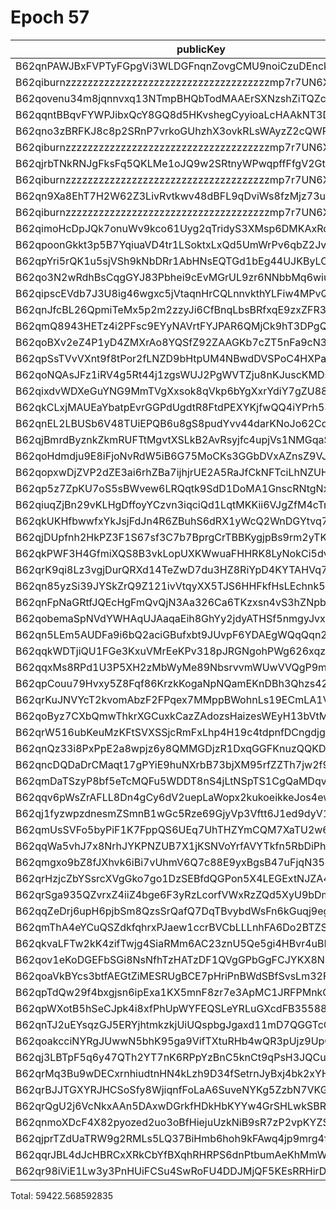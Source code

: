 # Epoch 57

| publicKey                                               | amount         | fee       | amountMina      | feeMina |
|---------------------------------------------------------|----------------|-----------|-----------------|---------|
| B62qnPAWJBxFVPTyFGpgVi3WLDGFnqnZovgCMU9noiCzuDEnckH18ZA | 20693233863273 | 100000000 | 20693.233863273 | 0.1     |
| B62qiburnzzzzzzzzzzzzzzzzzzzzzzzzzzzzzzzzzzzzzmp7r7UN6X | 20693233863272 | 100000000 | 20693.233863272 | 0.1     |
| B62qovenu34m8jqnnvxq13NTmpBHQbTodMAAErSXNzshZiTQZcCtjNs | 3093790495195  | 100000000 | 3093.790495195  | 0.1     |
| B62qqntBBqvFYWPJibxQcY8GQ8d5HKvshegCyyioaLcHAAkNT3DeXvC | 1479383354354  | 100000000 | 1479.383354354  | 0.1     |
| B62qno3zBRFKJ8c8p2SRnP7vrkoGUhzhX3ovkRLsWAyzZ2cQWRovcdr | 1351858076214  | 100000000 | 1351.858076214  | 0.1     |
| B62qiburnzzzzzzzzzzzzzzzzzzzzzzzzzzzzzzzzzzzzzmp7r7UN6X | 1351858076213  | 100000000 | 1351.858076213  | 0.1     |
| B62qjrbTNkRNJgFksFq5QKLMe1oJQ9w2SRtnyWPwqpffFfgV2GtubWF | 1114189586459  | 100000000 | 1114.189586459  | 0.1     |
| B62qiburnzzzzzzzzzzzzzzzzzzzzzzzzzzzzzzzzzzzzzmp7r7UN6X | 1114189586459  | 100000000 | 1114.189586459  | 0.1     |
| B62qn9Xa8EhT7H2W62Z3LivRvtkwv48dBFL9qDviWs8fzMjz73upbmW | 972580968101   | 100000000 | 972.580968101   | 0.1     |
| B62qiburnzzzzzzzzzzzzzzzzzzzzzzzzzzzzzzzzzzzzzmp7r7UN6X | 972580968101   | 100000000 | 972.580968101   | 0.1     |
| B62qimoHcDpJQk7onuWv9kco61Uyg2qTridyS3XMsp6DMKAxRq9uLa4 | 699673616195   | 100000000 | 699.673616195   | 0.1     |
| B62qpoonGkkt3p5B7YqiuaVD4tr1LSoktxLxQd5UmWrPv6qbZ2JvQgv | 686067842063   | 100000000 | 686.067842063   | 0.1     |
| B62qpYri5rQK1u5sjVSh9kNbDRr1AbHNsEQTGd1bEg44UJKByLCPnuX | 680388980395   | 100000000 | 680.388980395   | 0.1     |
| B62qo3N2wRdhBsCqgGYJ83Pbhei9cEvMGrUL9zr6NNbbMq6wiu2jHma | 675533768958   | 100000000 | 675.533768958   | 0.1     |
| B62qipscEVdb7J3U8ig46wgxc5jVtaqnHrCQLnnvkthYLFiw4MPvQxY | 669186583270   | 100000000 | 669.18658327    | 0.1     |
| B62qnJfcBL26QpmiTeMx5p2m2zzyJi6CfBnqLbsBRfxqE9zxZFR3sB5 | 665620938704   | 100000000 | 665.620938704   | 0.1     |
| B62qmQ8943HETz4i2PFsc9EYyNAVrtFYJPAR6QMjCk9hT3DPgQmNgJ7 | 661816729470   | 100000000 | 661.81672947    | 0.1     |
| B62qoBXv2eZ4P1yD4ZMXrAo8YQSfZ92ZAAGKb7cZT5nFa9cN33YD2ff | 1100230201977  | 100000000 | 1100.230201977  | 0.1     |
| B62qpSsTVvVXnt9f8tPor2fLNZD9bHtpUM4NBwdDVSPoC4HXPaHREyQ | 251572622688   | 100000000 | 251.572622688   | 0.1     |
| B62qoNQAsJFz1iRV4g5Rt44j1zgsWUJ2PgWVTZju8nKJuscKMDsJbNw | 81110875672    | 100000000 | 81.110875672    | 0.1     |
| B62qixdvWDXeGuYNG9MmTVgXxsok8qVkp6bYgXxrYdiY7gZU88X6kY7 | 79897604930    | 100000000 | 79.89760493     | 0.1     |
| B62qkCLxjMAUEaYbatpEvrGGPdUgdtR8FtdPEXYKjfwQQ4iYPrh53Yn | 46015380965    | 100000000 | 46.015380965    | 0.1     |
| B62qnEL2LBUSb6V48TUiEPQB6u8gS8pudYvv44darKNoJo62Cd6S9zB | 43429779044    | 100000000 | 43.429779044    | 0.1     |
| B62qjBmrdByznkZkmRUFTtMgvtXSLkB2AvRsyjfc4upjVs1NMGqaSK6 | 43424161828    | 100000000 | 43.424161828    | 0.1     |
| B62qoHdmdju9E8iFjoNvRdW5iB6G75MoCKs3GGbDVxAZnsZ9VJj8kRk | 35413067988    | 100000000 | 35.413067988    | 0.1     |
| B62qopxwDjZVP2dZE3ai6rhZBa7ijhjrUE2A5RaJfCkNFTciLhNZUHV | 29533243750    | 100000000 | 29.53324375     | 0.1     |
| B62qp5z7ZpKU7oS5sBWvew6LRQqtk9SdD1DoMA1GnscRNtgNxhRzz6C | 24310490375    | 100000000 | 24.310490375    | 0.1     |
| B62qiuqZjBn29vKLHgDffoyYCzvn3iqciQd1LqtMKKii6VJgZfM4cTm | 19066001275    | 100000000 | 19.066001275    | 0.1     |
| B62qkUKHfbwwfxYkJsjFdJn4R6ZBuhS6dRX1yWcQ2WnDGYtvq74jE4Y | 17107132717    | 100000000 | 17.107132717    | 0.1     |
| B62qjDUpfnh2HkPZ3F1S67sf3C7b7BprgCrTBBKygjpBs9rm2yTK6fb | 15259492457    | 100000000 | 15.259492457    | 0.1     |
| B62qkPWF3H4GfmiXQS8B3vkLopUXKWwuaFHHRK8LyNokCi5dvhKvAwT | 11329217616    | 100000000 | 11.329217616    | 0.1     |
| B62qrK9qi8Lz3vgjDurQRXd14TeZwD7du3HZ8RiYpD4KYTAHVq7rX3g | 6954510381     | 100000000 | 6.954510381     | 0.1     |
| B62qn85yzSi39JYSkZrQ9Z121ivVtqyXX5TJS6HHFkfHsLEchnk5Kv7 | 5618050389     | 100000000 | 5.618050389     | 0.1     |
| B62qnFpNaGRtfJQEcHgFmQvQjN3Aa326Ca6TKzxsn4vS3hZNpbJAEHv | 5425170136     | 100000000 | 5.425170136     | 0.1     |
| B62qobemaSpNVdYWHAqUJAaqaEih8GhYy2jdyATHSf5nmgyJvxoA358 | 4163391773     | 100000000 | 4.163391773     | 0.1     |
| B62qn5LEm5AUDFa9i6bQ2aciGBufxbt9JUvpF6YDAEgWQqQqn2MSnr7 | 4147294205     | 100000000 | 4.147294205     | 0.1     |
| B62qqkWDTjiQU1FGe3KxuVMrEeKPv318pJRGNgohPWg626xqzyQZuzb | 3402328629     | 100000000 | 3.402328629     | 0.1     |
| B62qqxMs8RPd1U3P5XH2zMbWyMe89NbsrvvmWUwVVQgP9mNwZFVAGAx | 2981909559     | 100000000 | 2.981909559     | 0.1     |
| B62qpCouu79Hvxy5Z8Fqf86KrzkKogaNpNQamEKnDBh3Qhzs42ZAZVE | 2072116760     | 100000000 | 2.07211676      | 0.1     |
| B62qrKuJNVYcT2kvomAbzF2FPqex7MMppBWohnLs19ECmLA1V5mDxeB | 1723717719     | 100000000 | 1.723717719     | 0.1     |
| B62qoByz7CXbQmwThkrXGCuxkCazZAdozsHaizesWEyH13bVtMrgBcE | 1327448108     | 100000000 | 1.327448108     | 0.1     |
| B62qrW516ubKeuMzKFtSVXSSjcRmFxLhp4H19c4tdpnfDCngdjgJpZG | 1055411151     | 100000000 | 1.055411151     | 0.1     |
| B62qnQz33i8PxPpE2a8wpjz6y8QMMGDjzR1DxqGGFKnuzQQKD6a917B | 912182463      | 100000000 | 0.912182463     | 0.1     |
| B62qncDQDaDrCMaqt17gPYiE9huNXrbB73bjXM95rfZZTh7jw2f9EvR | 743107733      | 100000000 | 0.743107733     | 0.1     |
| B62qmDaTSzyP8bf5eTcMQFu5WDDT8nS4jLtNSpTS1CgQaMDqvs9jTr8 | 366296793      | 100000000 | 0.366296793     | 0.1     |
| B62qqv6pWsZrAFLL8Dn4gCy6dV2uepLaWopx2kukoeikkeJos4ewbBt | 358939640      | 100000000 | 0.35893964      | 0.1     |
| B62qj1fyzwpzdnesmZSmnB1wGc5Rze69GjyVp3Vftt6J1ed9dyV1BT9 | 239600076      | 100000000 | 0.239600076     | 0.1     |
| B62qmUsSVFo5byPiF1K7FppQS6UEq7UhTHZYmCQM7XaTU2w6Fci75CP | 196679477      | 100000000 | 0.196679477     | 0.1     |
| B62qqWa5vhJ7x8NrhJYKPNZUB7X1jKSNVoYrfAVYTkfn5RbDiPhxEiz | 177306554      | 100000000 | 0.177306554     | 0.1     |
| B62qmgxo9bZ8fJXhvk6iBi7vUhmV6Q7c88E9yxBgsB47uFjqN35oRus | 141193090      | 100000000 | 0.14119309      | 0.1     |
| B62qrHzjcZbYSsrcXVgGko7go1DzSEBfdQGPon5X4LEGExtNJZA4ECj | 124823598      | 100000000 | 0.124823598     | 0.1     |
| B62qrSga935QZvrxZ4iiZ4bge6F3yRzLcorfVWxRzZQd5XyU9bDmScc | 123330016      | 100000000 | 0.123330016     | 0.1     |
| B62qqZeDrj6upH6pjbSm8QzsSrQafQ7DqTBvybdWsFn6kGuqj9egfyY | 100383519      | 100000000 | 0.100383519     | 0.1     |
| B62qmThA4eYCuQSZdkfqhrxPJaew1ccrBVCbLLLnhFA6Do2BTZSVS7D | 82161103       | 100000000 | 0.082161103     | 0.1     |
| B62qkvaLFTw2kK4zifTwjg4SiaRMm6AC23znU5Qe5gi4HBvr4uBLEQu | 79480327       | 100000000 | 0.079480327     | 0.1     |
| B62qov1eKoDGEFbSGi8NsNfhTzHATzDF1QVgGPbGgFCJYKX8NSVva1T | 66090259       | 100000000 | 0.066090259     | 0.1     |
| B62qoaVkBYcs3btfAEGtZiMESRUgBCE7pHriPnBWdSBfSvsLm32FNGr | 55916475       | 100000000 | 0.055916475     | 0.1     |
| B62qpTdQw29f4bxgjsn6ipExa1KX5mnF8zr7e3ApMC1JRFPMnkQp4tR | 35591139       | 100000000 | 0.035591139     | 0.1     |
| B62qpWXotB5hSeCJpk4i8xfPhUpWYFEQSLeYRLuGXcdFB35588y6tD3 | 30906221       | 100000000 | 0.030906221     | 0.1     |
| B62qnTJ2uEYsqzGJ5ERYjhtmkzkjUiUQspbgJgaxd11mD7QGGTcCrNU | 27729828       | 100000000 | 0.027729828     | 0.1     |
| B62qoakcciNYRgJUwwN5bhK95ga9VifTXtuRHb4wQR3pUjz9UpQmZx3 | 19979709       | 100000000 | 0.019979709     | 0.1     |
| B62qj3LBTpF5q6y47QTh2YT7nK6RPpYzBnC5knCt9qPsH3JQCu2JFL9 | 19091592       | 100000000 | 0.019091592     | 0.1     |
| B62qrMq3Bu9wDECxrnhiudtnHN4kLzh9D34fSetrnJyBxj4bk2xYHS3 | 7296263        | 100000000 | 0.007296263     | 0.1     |
| B62qrBJJTGXYRJHCSoSfy8WjiqnfFoLaA6SuveNYKg5ZzbN7VKGidbt | 1306326        | 100000000 | 0.001306326     | 0.1     |
| B62qrQgU2j6VcNkxAAn5DAxwDGrkfHDkHbKYYw4GrSHLwkSBR5TY6sw | 879858         | 100000000 | 0.000879858     | 0.1     |
| B62qnmoXDcF4X82pyozed2uo3oBfHiejuUzkNiB9sR7zP2vpKYZSrKf | 376861         | 100000000 | 0.000376861     | 0.1     |
| B62qjprTZdUaTRW9g2RMLs5LQ37BiHmb6hoh9kFAwq4jp9mrg4fLJvK | 21569          | 100000000 | 0.000021569     | 0.1     |
| B62qqrJBL4dJcHBRCxXRkCbYfBXqhRHRPS6dnPtbumAeKhMmWzQ3c4b | 3217           | 100000000 | 0.000003217     | 0.1     |
| B62qr98iViE1Lw3y3PnHUiFCSu4SwRoFU4DDJMjQF5KEsRRHirDDqDt | 341            | 100000000 | 3.41e-7         | 0.1     |

Total: 59422.568592835
